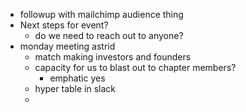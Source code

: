 - followup with mailchimp audience thing
- Next steps for event?
	- do we need to reach out to anyone?
- monday meeting astrid
	- match making investors and founders
	- capacity for us to blast out to chapter members?
		- emphatic yes
	- hyper table in slack
	-